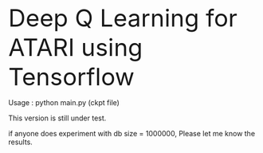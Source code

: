 <font size="15">Deep Q Learning for ATARI using Tensorflow</font>

Usage : python main.py (ckpt file)

This version is still under test.

if anyone does experiment with db size = 1000000, Please let me know the results.
